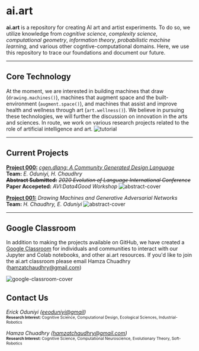 # ai.art
 <b>ai.art</b> is a repository for creating AI art and artist experiments. To do so, we utilize knowledge from <i>cognitive science</i>, <i>complexity science</i>, <i>computational geometry</i>, <i>information theory</i>, <i>probabilistic machine learning</i>, and various other cogntive-computational domains. Here, we use this repository to trace our foundations and document our future.

---
## Core Technology
At the moment, we are interested in building machines that draw (`drawing.machines()`), machines that augment space and the built-environment (`augment.space()`), and machines that assist and improve health and wellness through art (`art.wellness()`). We believe in pursuing these technologies, we will further the discussion on innovation in the arts and sciences. In route, we work on various research projects related to the role of artificial intelligence and art.
![tutorial](https://storage.googleapis.com/root-proposal-1246/ai.art/Proposal/ai.art.core.technology.PNG)

---
## Current Projects
<b>[Project 000:](/Projects/project.000/project.000.readme.md) </b><i>[cgen.dlang: A Community Generated Design Language](https://cgen-dlang.github.io/cgen-dlang/)</i>  
<b>Team:</b> <i>E. Oduniyi, H. Chaudhry</i>  
<s><b>Abstract Submitted:</b></s>
<s><i>2020 Evolution of Language International Conference</i></s>  
<b>Paper Accepeted:</b>
<i>AVI:Data4Good Workshop</i>
![abstract-cover](https://storage.googleapis.com/root-proposal-1246/ai.art/Projects/project.000/project.000_paper-cover.png)

<b>[Project 001:](/Projects/project.001/project.001.readme.md)</b> <i>Drawing Machines and Generative Adversarial Networks</i>  
<b>Team:</b> <i>H. Chaudhry, E. Oduniyi</i>
![abstract-cover](https://storage.googleapis.com/root-proposal-1246/ai.art/Projects/project.001/project.001.1/project.001.1_paper-cover.png)

---
## Google Classroom
In addition to making the projects available on GitHub, we have created a [Google Classroom](https://en.wikipedia.org/wiki/Google_Classroom) for individuals and communities to interact with our Jupyter and Colab notebooks, and other ai.art resources. If you'd like to join the ai.art classroom please email Hamza Chuadhry (hamzatchaudhry@gmail.com)

![google-classroom-cover](https://storage.googleapis.com/root-proposal-1246/ai.art/Proposal/google.classroom.snapshot.png)

## Contact Us
<i>Erick Oduniyi ([eeoduniyi@gmail](eeoduniyi@gmail.com))</i>  
<span style="font-size:.75em;"><b>Research Interest: </b>Cognitive Science, Computational Design,  Ecological Sciences, Industrial-Robotics</span>

<i>Hamza Chuadhry (hamzatchaudhry@gmail.com)</i>  
<span style="font-size:.75em;"><b>Research Interest: </b>Cognitive Science, Computational Neuroscience, Evolutionary Theory, Soft-Robotics</span>
